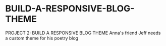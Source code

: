 # BUILD-A-RESPONSIVE-BLOG-THEME
 PROJECT 2: BUILD A RESPONSIVE BLOG THEME Anna's friend Jeff needs a custom theme for his poetry blog

